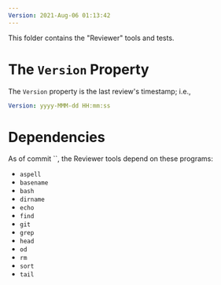 ```yaml
---
Version: 2021-Aug-06 01:13:42
---
```


This folder contains the "Reviewer" tools and tests.

# The `Version` Property

The `Version` property is the last review's timestamp; i.e.,

```YAML
Version: yyyy-MMM-dd HH:mm:ss
```

# Dependencies

As of commit ``, the Reviewer
tools depend on these programs:

* `aspell`
* `basename`
* `bash`
* `dirname`
* `echo`
* `find`
* `git`
* `grep`
* `head`
* `od`
* `rm`
* `sort`
* `tail`
